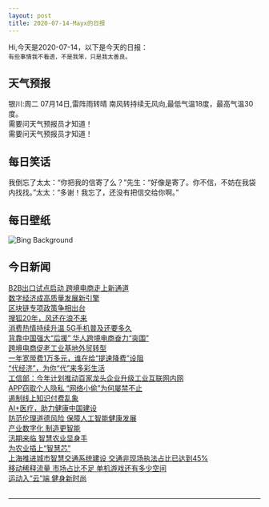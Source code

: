 ```yaml
---
layout: post
title: 2020-07-14-Mayx的日报
---
```


Hi,今天是2020-07-14，以下是今天的日报：<br><small>
有些事情我不看透，不是我笨，只是我太善良。</small><!--more-->
## 天气预报
银川:周二 07月14日,雷阵雨转晴 南风转持续无风向,最低气温18度，最高气温30度。<br>需要问天气预报员才知道！<br>需要问天气预报员才知道！
## 每日笑话
我倒忘了太太：“你把我的信寄了么？”先生：“好像是寄了。你不信，不妨在我袋内找找。”太太：“多谢！我忘了，还没有把信交给你啊。”
## 每日壁纸
![Bing Background](https://cn.bing.com/th?id=OHR.SunnyRainforest_EN-US9772776383_1920x1080.jpg&rf=LaDigue_1920x1080.jpg&pid=hp "The Hoh Rainforest in Olympic National Park, Washington state (© Jorge Romano/Offset by Shutterstock)")
## 今日新闻

[B2B出口试点启动 跨境电商走上新通道](http://it.people.com.cn/n1/2020/0713/c1009-31780528.html)   
[数字经济成高质量发展新引擎](http://it.people.com.cn/n1/2020/0713/c1009-31780518.html)   
[区块链专项政策争相出台](http://it.people.com.cn/n1/2020/0713/c1009-31780517.html)   
[搜狐20年，风还在浪不来](http://it.people.com.cn/n1/2020/0713/c1009-31780600.html)   
[消费热情持续升温 5G手机普及还要多久](http://it.people.com.cn/n1/2020/0713/c1009-31780536.html)   
[背靠中国强大“后援” 华人跨境电商奋力“突围”](http://it.people.com.cn/n1/2020/0713/c1009-31780872.html)   
[跨境电商促老工业基地外贸转型](http://it.people.com.cn/n1/2020/0713/c1009-31780509.html)   
[一年宽带费1万多元，谁在给“提速降费”设阻](http://it.people.com.cn/n1/2020/0713/c1009-31780470.html)   
[“代经济”，为你“代”来多彩生活](http://it.people.com.cn/n1/2020/0713/c1009-31780871.html)   
[工信部：今年计划推动百家龙头企业升级工业互联网内网](http://it.people.com.cn/n1/2020/0713/c1009-31781000.html)   
[APP窃取个人隐私 “网络小偷”为何屡禁不止](http://it.people.com.cn/n1/2020/0713/c1009-31780514.html)   
[遏制线上知识付费乱象](http://it.people.com.cn/n1/2020/0713/c1009-31780510.html)   
[AI+医疗，助力健康中国建设](http://it.people.com.cn/n1/2020/0713/c1009-31780862.html)   
[防范伦理道德风险 保障人工智能健康发展](http://it.people.com.cn/n1/2020/0713/c1009-31780854.html)   
[产业数字化 制造更智能](http://it.people.com.cn/n1/2020/0713/c1009-31780864.html)   
[汛期来临 智慧农业显身手](http://it.people.com.cn/n1/2020/0713/c1009-31780466.html)   
[为农业插上“智慧芯”](http://it.people.com.cn/n1/2020/0713/c1009-31780863.html)   
[上海推进城市智慧交通系统建设 交通非现场执法占比已达到45%](http://it.people.com.cn/n1/2020/0713/c1009-31780846.html)   
[移动稀释流量 市场占比不足 单机游戏还有多少空间](http://it.people.com.cn/n1/2020/0713/c1009-31780602.html)   
[运动入“云”端 健身新时尚](http://it.people.com.cn/n1/2020/0713/c1009-31780853.html)   
<br />

***

<small></small>

